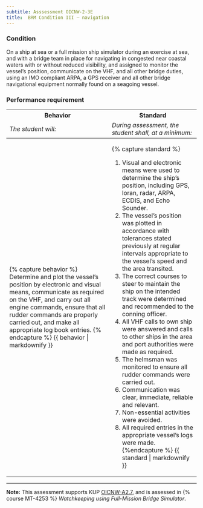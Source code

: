 ```yaml
---
subtitle: Asssessment OICNW-2-3E
title:  BRM Condition III – navigation
---
```




### Condition

On a ship at sea or a full mission ship simulator during an exercise at sea, and with a bridge team in place for navigating in congested near coastal waters with or without reduced visibility, and assigned to monitor the vessel’s position, communicate on the VHF, and all other bridge duties, using an IMO compliant ARPA, a GPS receiver and all other bridge navigational equipment normally found on a seagoing vessel.

### Performance requirement 

<table width='100%' class='Guidelines'>
 <thead>
 <tr>
     <th class='thirty'>Behavior</th>
     <th class='seventy'>Standard</th>
 </tr>
 <tr>
     <td><em>The student will:</em></td>
     <td><em>During assessment, the student shall, at a minimum:</em></td>
 </tr>
 </thead>
 <tbody>
 

<tr><td>

{% capture behavior %}
Determine and plot the vessel’s position by electronic and visual means, communicate as required on the VHF, and carry out all engine commands, ensure that all rudder commands are properly carried out, and make all appropriate log book entries.
{% endcapture %}
{{ behavior | markdownify }}

</td><td>

{% capture standard %}
1. Visual and electronic means were used to determine the ship’s position, including GPS, loran, radar, ARPA, ECDIS, and Echo Sounder.
2. The vessel’s position was plotted in accordance with tolerances stated previously at regular intervals appropriate to the vessel’s speed and the area transited.
3. The correct courses to steer to maintain the ship on the intended track were determined and recommended to the conning officer.
4. All VHF calls to own ship were answered and calls to other ships in the area and port authorities were made as required.
5. The helmsman was monitored to ensure all rudder commands were carried out.
6. Communication was clear, immediate, reliable and relevant.
7. Non-essential activities were avoided.
8. All required entries in the appropriate vessel’s logs were made.
{%endcapture %}
{{ standard | markdownify }}

</td></tr>



 </tbody>
 </table>



*****

**Note:** This assessment supports KUP [OICNW-A2.7]({{site.baseurl}}/tables/21.html#OICNW-A2.7), and is assessed in  {% course  MT-4253 %}  *Watchkeeping using Full-Mission Bridge Simulator*. 

